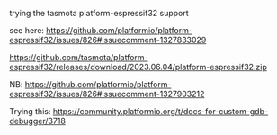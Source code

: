 trying the tasmota  platform-espressif32 support


see here: https://github.com/platformio/platform-espressif32/issues/826#issuecomment-1327833029

https://github.com/tasmota/platform-espressif32/releases/download/2023.06.04/platform-espressif32.zip

NB:
https://github.com/platformio/platform-espressif32/issues/826#issuecomment-1327903212


Trying this: https://community.platformio.org/t/docs-for-custom-gdb-debugger/3718

